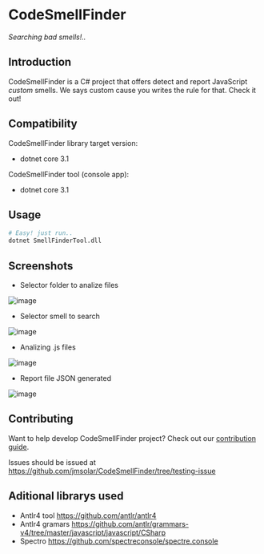 # CodeSmellFinder
*Searching bad smells!..*
## Introduction

CodeSmellFinder is a C# project that offers detect and report JavaScript *custom* smells. We says custom cause you writes the rule for that. Check it out!

## Compatibility

CodeSmellFinder library target version:
 - dotnet core 3.1

CodeSmellFinder tool (console app):
 - dotnet core 3.1

## Usage

```bash
# Easy! just run..
dotnet SmellFinderTool.dll
```

## Screenshots

 - Selector folder to analize files
 
![image](https://user-images.githubusercontent.com/19495643/177873466-f298ecf0-1dbe-4eee-8366-b27b79a1f538.png)

 - Selector smell to search

![image](https://user-images.githubusercontent.com/19495643/177873604-27b8e5bd-a7b3-4905-a10f-09e5f5c65cdc.png)

 - Analizing .js files
 
![image](https://user-images.githubusercontent.com/19495643/177873688-0918a426-f5ca-4462-bf22-c41b04cda4a9.png)

 - Report file JSON generated
 
![image](https://user-images.githubusercontent.com/19495643/177874503-f934b02d-a767-43eb-af0d-8f6190d62525.png)


## Contributing

Want to help develop CodeSmellFinder project? Check out our [contribution guide](/CONTRIBUTING.md).

Issues should be issued at https://github.com/jmsolar/CodeSmellFinder/tree/testing-issue

## Aditional librarys used
*  Antlr4 tool https://github.com/antlr/antlr4
*  Antlr4 gramars https://github.com/antlr/grammars-v4/tree/master/javascript/javascript/CSharp
*  Spectro https://github.com/spectreconsole/spectre.console 
